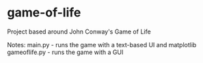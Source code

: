 # game-of-life
Project based around John Conway's Game of Life

Notes:
  main.py - runs the game with a text-based UI and matplotlib
  gameoflife.py - runs the game with a GUI
